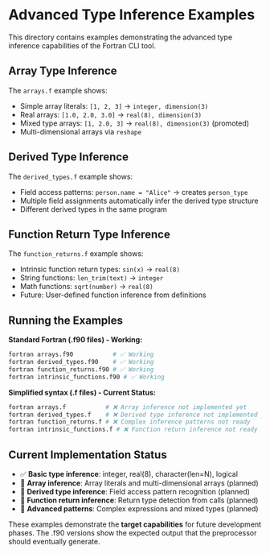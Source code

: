 # Advanced Type Inference Examples

This directory contains examples demonstrating the advanced type inference capabilities of the Fortran CLI tool.

## Array Type Inference

The `arrays.f` example shows:
- Simple array literals: `[1, 2, 3]` → `integer, dimension(3)`
- Real arrays: `[1.0, 2.0, 3.0]` → `real(8), dimension(3)`  
- Mixed type arrays: `[1, 2.0, 3]` → `real(8), dimension(3)` (promoted)
- Multi-dimensional arrays via `reshape`

## Derived Type Inference

The `derived_types.f` example shows:
- Field access patterns: `person.name = "Alice"` → creates `person_type`
- Multiple field assignments automatically infer the derived type structure
- Different derived types in the same program

## Function Return Type Inference

The `function_returns.f` example shows:
- Intrinsic function return types: `sin(x)` → `real(8)`
- String functions: `len_trim(text)` → `integer`
- Math functions: `sqrt(number)` → `real(8)`
- Future: User-defined function inference from definitions

## Running the Examples

**Standard Fortran (.f90 files) - Working:**
```bash
fortran arrays.f90           # ✅ Working
fortran derived_types.f90    # ✅ Working  
fortran function_returns.f90 # ✅ Working
fortran intrinsic_functions.f90 # ✅ Working
```

**Simplified syntax (.f files) - Current Status:**
```bash
fortran arrays.f           # ❌ Array inference not implemented yet
fortran derived_types.f    # ❌ Derived type inference not implemented yet
fortran function_returns.f # ❌ Complex inference patterns not ready
fortran intrinsic_functions.f # ❌ Function return inference not ready
```

## Current Implementation Status
- ✅ **Basic type inference**: integer, real(8), character(len=N), logical
- 🔄 **Array inference**: Array literals and multi-dimensional arrays (planned)
- 🔄 **Derived type inference**: Field access pattern recognition (planned) 
- 🔄 **Function return inference**: Return type detection from calls (planned)
- 🔄 **Advanced patterns**: Complex expressions and mixed types (planned)

These examples demonstrate the **target capabilities** for future development phases. 
The .f90 versions show the expected output that the preprocessor should eventually generate.